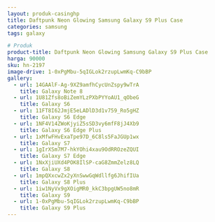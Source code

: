 ```yaml
---
layout: produk-casinghp
title: Daftpunk Neon Glowing Samsung Galaxy S9 Plus Case
categories: samsung
tags: galaxy

# Produk
product-title: Daftpunk Neon Glowing Samsung Galaxy S9 Plus Case
harga: 90000
sku: hn-2197
image-drive: 1-0xPgMbu-5qIGLok2rzupLwmKq-C9bBP
gallery:
  - url: 14GAAlF-Ag-9XZ9amfhCycUnZspy9wTrA
    title: Galaxy Note 8
  - url: 1U81Zfs8oBiZemYLzPXbPYYoAU1_qObeG
    title: Galaxy S6
  - url: 11FT8I62JmjE5eLADlD3d1v759_Ro5gHZ
    title: Galaxy S6 Edge
  - url: 1NF4V14ZWoKjyiZ5sSD3vy6mfF8jJ4Xb9
    title: Galaxy S6 Edge Plus
  - url: 1xMfwFHvExaTpe97D_6C8ls5FaJGUp1wx
    title: Galaxy S7
  - url: 1gIrXSm7M7-hkYOhi4xau9OdRROzeZQUI
    title: Galaxy S7 Edge
  - url: 1NxXjiUXd4POK8IlSP-caG8ZmmZelz8LQ
    title: Galaxy S8
  - url: 1mpQXxcwZx2yXnSwwGqWdllfg6JhifIUa
    title: Galaxy S8 Plus
  - url: 1iw1NyVx9gXOigMR0_kkC3bpgUW5no8mR
    title: Galaxy S9
  - url: 1-0xPgMbu-5qIGLok2rzupLwmKq-C9bBP
    title: Galaxy S9 Plus
---
```

